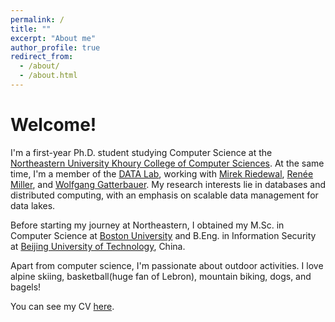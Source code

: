 ```yaml
---
permalink: /
title: ""
excerpt: "About me"
author_profile: true
redirect_from: 
  - /about/
  - /about.html
---
```


# Welcome!
I'm a first-year Ph.D. student studying Computer Science at the [Northeastern University Khoury College of Computer Sciences](https://www.khoury.northeastern.edu/). At the same time, I'm a member of the [DATA Lab](https://db.khoury.northeastern.edu/), working with [Mirek Riedewal](https://www.khoury.northeastern.edu/people/mirek-riedewald/), [Renée Miller](https://www.khoury.northeastern.edu/people/renee-miller/), and [Wolfgang Gatterbauer](https://gatterbauer.name/). My research interests lie in databases and distributed computing, with an emphasis on scalable data management for data lakes.

Before starting my journey at Northeastern, I obtained my M.Sc. in Computer Science at [Boston University](https://www.bu.edu/) and B.Eng. in Information Security at [Beijing University of Technology](http://www.bjut.edu.cn), China. 

Apart from computer science, I'm passionate about outdoor activities. I love alpine skiing, basketball(huge fan of Lebron), mountain biking, dogs, and bagels!

You can see my CV [here](https://gtchenus.github.io/files/CV-Guanting_Chen.pdf).



